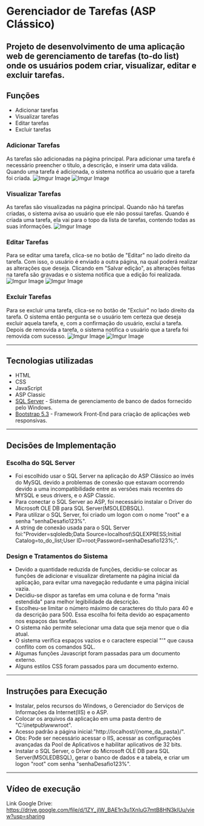 # Gerenciador de Tarefas (ASP Clássico)

Projeto de desenvolvimento de uma aplicação web de gerenciamento de tarefas (to-do list) onde os usuários podem criar, visualizar, editar e excluir tarefas.
---

## Funções

- Adicionar tarefas
- Visualizar tarefas
- Editar tarefas
- Excluir tarefas

### Adicionar Tarefas
As tarefas são adicionadas na página principal.
Para adicionar uma tarefa é necessário preencher o título, a descrição, e inserir uma data válida.
Quando uma tarefa é adicionada, o sistema notifica ao usuário que a tarefa foi criada.
![Imgur Image](https://imgur.com/wUmsHjP,jpg)
![Imgur Image](https://imgur.com/LNrCGAP,jpg)
### Visualizar Tarefas
As tarefas são visualizadas na página principal.
Quando não há tarefas criadas, o sistema avisa ao usuário que ele não possui tarefas.
Quando é criada uma tarefa, ela vai para o topo da lista de tarefas, contendo todas as suas informações.
![Imgur Image](https://imgur.com/2wPtoOG,jpg)
### Editar Tarefas
Para se editar uma tarefa, clica-se no botão de "Editar" no lado direito da tarefa.
Com isso, o usuário é enviado a outra página, na qual poderá realizar as alterações que deseja.
Clicando em "Salvar edição", as alterações feitas na tarefa são gravadas e o sistema notifica que a edição foi realizada.
![Imgur Image](https://imgur.com/W2PuHoM,jpg)
![Imgur Image](https://imgur.com/lbAZiot,jpg)

### Excluir Tarefas

Para se excluir uma tarefa, clica-se no botão de "Excluir" no lado direito da tarefa.
O sistema então pergunta se o usuário tem certeza que deseja excluir aquela tarefa, e, com a confirmação do usuário, exclui a tarefa.
Depois de removida a tarefa, o sistema notifica o usuário que a tarefa foi removida com sucesso.
![Imgur Image](https://imgur.com/05NAqWb,jpg)
![Imgur Image](https://imgur.com/NqxlAC7,jpg)

---

## Tecnologias utilizadas

- HTML
- CSS
- JavaScript
- ASP Classic
- [SQL Server] - Sistema de gerenciamento de banco de dados fornecido pelo Windows.
- [Bootstrap 5.3] -  Framework Front-End para criação de aplicações web responsivas.
---

## Decisões de Implementação

### Escolha do SQL Server

- Foi escolhido usar o SQL Server na aplicação do ASP Clássico ao invés do MySQL devido a problemas de conexão que estavam ocorrendo devido a uma incompatibilidade entre as versões mais recentes do MYSQL e seus drivers, e o ASP Classic.
- Para conectar o SQL Server ao ASP, foi necessário instalar o Driver do Microsoft OLE DB para SQL Server(MSOLEDBSQL).
- Para utilizar o SQL Server, foi criado um logon com o nome "root" e a senha "senhaDesafio123%".
- A string de conexão usada para o SQL Server foi:"Provider=sqloledb;Data Source=localhost\SQLEXPRESS;Initial Catalog=to_do_list;User ID=root;Password=senhaDesafio123%;".

### Design e Tratamentos do Sistema
- Devido a quantidade reduzida de funções, decidiu-se colocar as funções de adicionar e visualizar diretamente na página inicial da aplicação, para evitar uma navegação redudante e uma página inicial vazia.
- Decidiu-se dispor as tarefas em uma coluna e de forma "mais estendida" para melhor legibilidade da descrição.
- Escolheu-se limitar o número máximo de caracteres do título para 40 e da descrição para 500. Essa escolha foi feita devido ao espaçamento nos espaços das tarefas.
- O sistema não permite selecionar uma data que seja menor que o dia atual.
- O sistema verifica espaços vazios e o caractere especial "'" que causa conflito com os comandos SQL.
- Algumas funções Javascript foram passadas para um documento externo.
- Alguns estilos CSS foram passados para um documento externo.

---

## Instruções para Execução
- Instalar, pelos recursos do Windows, o Gerenciador do Serviços de Informações da Internet(IIS) e o ASP.
- Colocar os arquivos da aplicação em uma pasta dentro de "C:\inetpub\wwwroot".
- Acesso padrão a página inicial:"http://localhost/{nome_da_pasta}/".
- Obs: Pode ser necessário acessar o IIS, acessar as configurações avançadas da Pool de Aplicativos e habilitar aplicativos de 32 bits.
- Instalar o SQL Server, o Driver do Microsoft OLE DB para SQL Server(MSOLEDBSQL), gerar o banco de dados e a tabela, e criar um logon "root" com senha "senhaDesafio123%".
---

## Vídeo de execução
Link Google Drive: https://drive.google.com/file/d/1ZY_jIW_BAE1n3u1XnIuG7mtB8HN3klUu/view?usp=sharing

[//]: # (These are reference links used in the body of this note and get stripped out when the markdown processor does its job. There is no need to format nicely because it shouldn't be seen. Thanks SO - http://stackoverflow.com/questions/4823468/store-comments-in-markdown-syntax)
    
   [SQL Server]: <https://www.microsoft.com/pt-br/sql-server>
   [Bootstrap 5.3]: <https://getbootstrap.com/>
